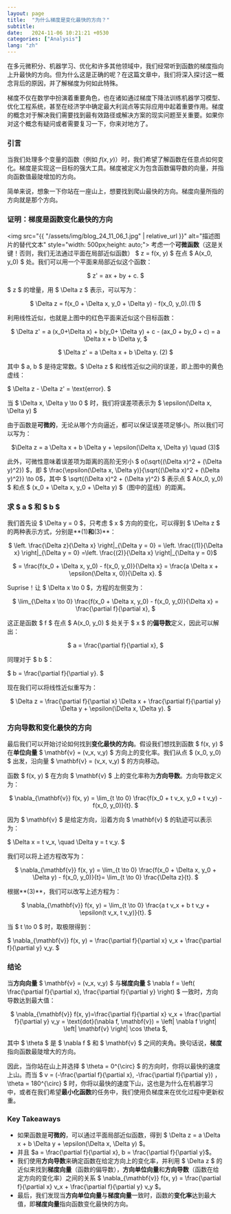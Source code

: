 ```yaml
---
layout: page
title:  "为什么梯度是变化最快的方向？"
subtitle: 
date:   2024-11-06 10:21:21 +0530
categories: ["Analysis"]
lang: "zh"
---
```


在多元微积分、机器学习、优化和许多其他领域中，我们经常听到函数的梯度指向上升最快的方向。但为什么这是正确的呢？在这篇文章中，我们将深入探讨这一概念背后的原因，并了解梯度为何如此特殊。

梯度不仅在数学中扮演着重要角色，也在诸如通过梯度下降法训练机器学习模型、优化工程系统，甚至在经济学中确定最大利润点等实际应用中起着重要作用。梯度的概念对于解决我们需要找到最有效路径或解决方案的现实问题至关重要。如果你对这个概念有疑问或者需要复习一下，你来对地方了。

### 引言

当我们处理多个变量的函数（例如 $f(x, y)$）时，我们希望了解函数在任意点如何变化。梯度是实现这一目标的强大工具。梯度被定义为包含函数偏导数的向量，并指向函数值最陡增加的方向。

简单来说，想象一下你站在一座山上，想要找到爬山最快的方向。梯度向量所指的方向就是那个方向。

### 证明：梯度是函数变化最快的方向
<img src="{{ "/assets/img/blog_24_11_06_1.jpg" | relative_url }}" alt="描述图片的替代文本" style="width: 500px;height: auto;">
考虑一个**可微函数**（这是关键！否则，我们无法通过平面在局部近似函数） $ z = f(x, y) $ 在点 $ A(x_0, y_0) $ 处。我们可以用一个平面来局部近似这个函数：

<p style="text-align: center;">
$
    z' = ax + by + c.
$
</p>

$ z $ 的增量，用 $ \Delta z $ 表示，可以写为：

<p style="text-align: center;">
$
    \Delta z = f(x_0 + \Delta x, y_0 + \Delta y) - f(x_0, y_0).(1)
$
</p>

利用线性近似，也就是上图中的红色平面来近似这个目标函数：

<p style="text-align: center;">
$
    \Delta z' = a (x_0+\Delta x) + b(y_0+ \Delta y) + c - (ax_0 + by_0 + c) = a \Delta x + b \Delta y,
$
</p>

<p style="text-align: center;">
$
    \Delta z' = a \Delta x + b \Delta y. (2)
$
</p>

其中 $ a, b $ 是待定常数。$ \Delta z $ 和线性近似之间的误差，即上图中的黄色虚线：

$
    \Delta z - \Delta z' = \text{error}.
$

当 $ \Delta x, \Delta y \to 0 $ 时，我们将误差项表示为 $ \epsilon(\Delta x, \Delta y) $

由于函数是**可微的**，无论从哪个方向逼近，都可以保证误差项足够小。所以我们可以写为：

<p style="text-align: center;">
$\Delta z = a \Delta x + b \Delta y + \epsilon(\Delta x, \Delta y) \quad (3)$
</p>

此外，可微性意味着误差项为距离的高阶无穷小 $ o(\sqrt{(\Delta x)^2 + (\Delta y)^2}) $，即 $ \frac{\epsilon(\Delta x, \Delta y)}{\sqrt{(\Delta x)^2 + (\Delta y)^2}} \to 0$，其中 $ \sqrt{(\Delta x)^2 + (\Delta y)^2} $ 表示点 $ A(x_0, y_0) $ 和点 $ (x_0 + \Delta x, y_0 + \Delta y) $（图中的蓝线）的距离。

### 求 $ a $ 和 $ b $
我们首先设 $ \Delta y = 0 $，只考虑 $ x $ 方向的变化，可以得到 $ \Delta z $ 的两种表示方式，分别是**(1)**和**(3)**：

<p style="text-align: center;">
   $ \left. \frac{\Delta z}{\Delta x} \right|_{\Delta y = 0} =  \left.  \frac{(1)}{\Delta x} \right|_{\Delta y = 0}
    =\left. \frac{(2)}{\Delta x} \right|_{\Delta y = 0}$
</p>
<p style="text-align: center;">
$
    = \frac{f(x_0 + \Delta x, y_0) - f(x_0, y_0)}{\Delta x} = \frac{a \Delta x + \epsilon(\Delta x, 0)}{\Delta x}.
$
</p>

Suprise！让 $ \Delta x \to 0 $，方程的左侧变为：

<p style="text-align: center;">
$
    \lim_{\Delta x \to 0} \frac{f(x_0 + \Delta x, y_0) - f(x_0, y_0)}{\Delta x} = \frac{\partial f}{\partial x},
$
</p>

这正是函数 $ f $ 在点 $ A(x_0, y_0) $ 处关于 $ x $ 的**偏导数**定义，因此可以解出：

<p style="text-align: center;">
$
    a = \frac{\partial f}{\partial x},
$
</p>

同理对于 $ b $：

$
    b = \frac{\partial f}{\partial y}.
$

现在我们可以将线性近似重写为：

<p style="text-align: center;">
$
    \Delta z = \frac{\partial f}{\partial x} \Delta x + \frac{\partial f}{\partial y} \Delta y + \epsilon(\Delta x, \Delta y).
$
</p>

### 方向导数和变化最快的方向
最后我们可以开始讨论如何找到**变化最快的方向**。假设我们想找到函数 $ f(x, y) $ 在**单位向量** $ \mathbf{v} = (v_x, v_y) $ 方向上的变化率。我们从点 $ (x_0, y_0) $ 出发，沿向量 $ \mathbf{v} = (v_x, v_y) $ 的方向移动。

函数 $ f(x, y) $ 在方向 $ \mathbf{v} $ 上的变化率称为**方向导数**。方向导数定义为：

<p style="text-align: center;">
$
    \nabla_{\mathbf{v}} f(x, y) = \lim_{t \to 0} \frac{f(x_0 + t v_x, y_0 + t v_y) - f(x_0, y_0)}{t}.
$
</p>

因为 $ \mathbf{v} $ 是给定方向，沿着方向 $ \mathbf{v} $ 的轨迹可以表示为：

$
    \Delta x = t v_x, \quad \Delta y = t v_y.
$

我们可以将上述方程改写为：

<p style="text-align: center;">
$
    \nabla_{\mathbf{v}} f(x, y) = \lim_{t \to 0} \frac{f(x_0 + \Delta x, y_0 + \Delta y) - f(x_0, y_0)}{t}= \lim_{t \to 0} \frac{\Delta z}{t}.
$
</p>

根据**(3)**，我们可以改写上述方程为：

<p style="text-align: center;">
$
    \nabla_{\mathbf{v}} f(x, y) = \lim_{t \to 0} \frac{a t v_x + b t v_y + \epsilon(t v_x, t v_y)}{t}.
$
</p>

当 $ t \to 0 $ 时，取极限得到：

$
    \nabla_{\mathbf{v}} f(x, y) = \frac{\partial f}{\partial x} v_x + \frac{\partial f}{\partial y} v_y.
$

### 结论
当**方向向量** $ \mathbf{v} = (v_x, v_y) $ 与**梯度向量**
$
    \nabla f = \left( \frac{\partial f}{\partial x}, \frac{\partial f}{\partial y} \right)
$
一致时，方向导数达到最大值：

<p style="text-align: center;">
$ \nabla_{\mathbf{v}} f(x, y)=\frac{\partial f}{\partial x} v_x + \frac{\partial f}{\partial y} v_y = \text{dot}(\nabla f, \mathbf{v}) = \left| \nabla f \right| \left| \mathbf{v} \right| \cos \theta  $, 
</p>

其中 $ \theta $ 是 $ \nabla f $ 和 $ \mathbf{v} $ 之间的夹角。换句话说，**梯度**指向函数最陡增大的方向。

因此，当你站在山上并选择 $ \theta = 0^{\circ} $ 的方向时，你将以最快的速度上山。而当 $ v = (-\frac{\partial f}{\partial x}, -\frac{\partial f}{\partial y}) $，$ \theta = 180^{\circ} $ 时，你将以最快的速度下山，这也是为什么在机器学习中，或者在我们希望**最小化函数**的任务中，我们使用负梯度来在优化过程中更新权重。

### Key Takeaways
- 如果函数是**可微的**，可以通过平面局部近似函数，得到 $ \Delta z = a \Delta x + b \Delta y + \epsilon(\Delta x, \Delta y) $。
- 并且 $a = \frac{\partial f}{\partial x}, b = \frac{\partial f}{\partial y}$。
- 我们使用**方向导数**来确定函数在给定方向上的变化率，并利用 $ \Delta z $ 的近似来找到**梯度向量**（函数的偏导数），**方向单位向量**和**方向导数**（函数在给定方向的变化率）之间的关系
  $ \nabla_{\mathbf{v}} f(x, y) = \frac{\partial f}{\partial x} v_x + \frac{\partial f}{\partial y} v_y $。
- 最后，我们发现当**方向单位向量**与**梯度向量**一致时，函数的**变化率**达到最大值，即**梯度向量**指向函数变化最快的方向。
